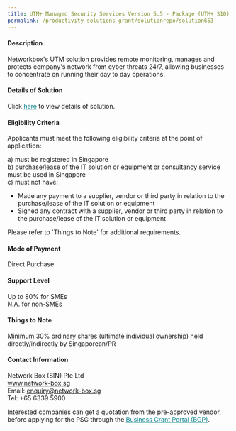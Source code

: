 ```yaml
---
title: UTM+ Managed Security Services Version 5.5 - Package (UTM+ S10)
permalink: /productivity-solutions-grant/solutionrepo/solution653
---
```


#### Description

Networkbox's UTM solution provides remote monitoring, manages and protects company's network from cyber threats 24/7, allowing businesses to concentrate on running their day to day operations. 

#### Details of Solution

Click <a href='https://govassist.gobusiness.gov.sg/images/psg/Network_Box_(SIN)_Annex_3_Part_2.pdf' style='color:#037e8a'>here</a> to view details of solution.

#### Eligibility Criteria

Applicants must meet the following eligibility criteria at the point of application:

a) must be registered in Singapore <br>
b) purchase/lease of the IT solution or equipment or consultancy service must be used in Singapore <br>
c) must not have:
- Made any payment to a supplier, vendor or third party in relation to the purchase/lease of the IT solution or equipment
- Signed any contract with a supplier, vendor or third party in relation to the purchase/lease of the IT solution or equipment

Please refer to 'Things to Note' for additional requirements.

#### Mode of Payment
Direct Purchase

#### Support Level
Up to 80% for SMEs <br>
N.A. for non-SMEs

#### Things to Note
Minimum 30% ordinary shares (ultimate individual ownership) held directly/indirectly by Singaporean/PR

#### Contact Information
Network Box (SIN) Pte Ltd<br>www.network-box.sg<br>Email: enquiry@network-box.sg<br>Tel: +65 6339 5900

Interested companies can get a quotation from the pre-approved vendor, before applying for the PSG through the <a target='_blank' style='color:#037e8a' href='https://www.businessgrants.gov.sg/'>Business Grant Portal (BGP)</a>.
